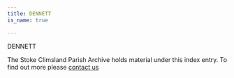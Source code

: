 ```yaml
---
title: DENNETT
is_name: true

---
```


DENNETT


The Stoke Climsland Parish Archive holds material under this index entry. To find out more please [contact us](/contact/)
